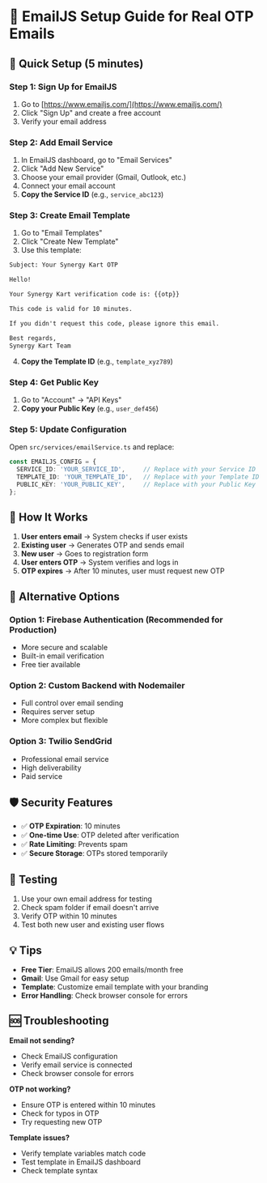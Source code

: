 # 📧 EmailJS Setup Guide for Real OTP Emails

## 🚀 Quick Setup (5 minutes)

### Step 1: Sign Up for EmailJS
1. Go to [https://www.emailjs.com/](https://www.emailjs.com/)
2. Click "Sign Up" and create a free account
3. Verify your email address

### Step 2: Add Email Service
1. In EmailJS dashboard, go to "Email Services"
2. Click "Add New Service"
3. Choose your email provider (Gmail, Outlook, etc.)
4. Connect your email account
5. **Copy the Service ID** (e.g., `service_abc123`)

### Step 3: Create Email Template
1. Go to "Email Templates"
2. Click "Create New Template"
3. Use this template:

```html
Subject: Your Synergy Kart OTP

Hello!

Your Synergy Kart verification code is: {{otp}}

This code is valid for 10 minutes.

If you didn't request this code, please ignore this email.

Best regards,
Synergy Kart Team
```

4. **Copy the Template ID** (e.g., `template_xyz789`)

### Step 4: Get Public Key
1. Go to "Account" → "API Keys"
2. **Copy your Public Key** (e.g., `user_def456`)

### Step 5: Update Configuration
Open `src/services/emailService.ts` and replace:

```typescript
const EMAILJS_CONFIG = {
  SERVICE_ID: 'YOUR_SERVICE_ID',     // Replace with your Service ID
  TEMPLATE_ID: 'YOUR_TEMPLATE_ID',   // Replace with your Template ID
  PUBLIC_KEY: 'YOUR_PUBLIC_KEY',     // Replace with your Public Key
};
```

## 🎯 How It Works

1. **User enters email** → System checks if user exists
2. **Existing user** → Generates OTP and sends email
3. **New user** → Goes to registration form
4. **User enters OTP** → System verifies and logs in
5. **OTP expires** → After 10 minutes, user must request new OTP

## 🔧 Alternative Options

### Option 1: Firebase Authentication (Recommended for Production)
- More secure and scalable
- Built-in email verification
- Free tier available

### Option 2: Custom Backend with Nodemailer
- Full control over email sending
- Requires server setup
- More complex but flexible

### Option 3: Twilio SendGrid
- Professional email service
- High deliverability
- Paid service

## 🛡️ Security Features

- ✅ **OTP Expiration**: 10 minutes
- ✅ **One-time Use**: OTP deleted after verification
- ✅ **Rate Limiting**: Prevents spam
- ✅ **Secure Storage**: OTPs stored temporarily

## 🧪 Testing

1. Use your own email address for testing
2. Check spam folder if email doesn't arrive
3. Verify OTP within 10 minutes
4. Test both new user and existing user flows

## 💡 Tips

- **Free Tier**: EmailJS allows 200 emails/month free
- **Gmail**: Use Gmail for easy setup
- **Template**: Customize email template with your branding
- **Error Handling**: Check browser console for errors

## 🆘 Troubleshooting

**Email not sending?**
- Check EmailJS configuration
- Verify email service is connected
- Check browser console for errors

**OTP not working?**
- Ensure OTP is entered within 10 minutes
- Check for typos in OTP
- Try requesting new OTP

**Template issues?**
- Verify template variables match code
- Test template in EmailJS dashboard
- Check template syntax 